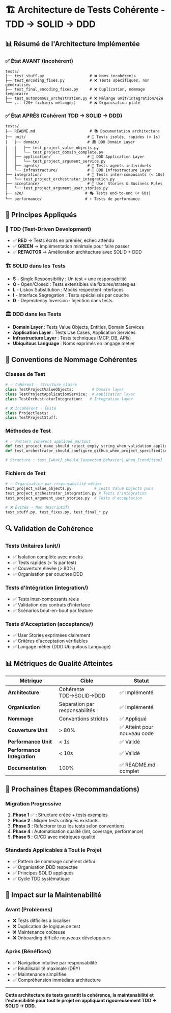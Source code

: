 # 🏗️ Architecture de Tests Cohérente - TDD → SOLID → DDD

## 📊 Résumé de l'Architecture Implémentée

### ✅ **État AVANT (Incohérent)**
```
tests/
├── test_stuff.py                    # ❌ Noms incohérents
├── test_encoding_fixes.py           # ❌ Tests spécifiques, non généralisés  
├── test_final_encoding_fixes.py     # ❌ Duplication, nommage temporaire
├── test_autonomous_orchestration.py # ❌ Mélange unit/integration/e2e
└── ... (20+ fichiers mélangés)      # ❌ Organisation plate
```

### ✅ **État APRÈS (Cohérent TDD → SOLID → DDD)**
```
tests/
├── README.md                        # 📚 Documentation architecture
├── unit/                           # 🎯 Tests isolés, rapides (< 1s)
│   ├── domain/                     # 🏛️ DDD Domain Layer
│   │   ├── test_project_value_objects.py
│   │   └── test_project_domain_complete.py
│   ├── application/                # 🔄 DDD Application Layer  
│   │   └── test_project_argument_service.py
│   ├── agents/                     # 🤖 Tests agents individuels
│   └── infrastructure/             # 🔧 DDD Infrastructure Layer
├── integration/                    # 🔗 Tests inter-composants (< 10s)
│   └── test_project_orchestrator_integration.py
├── acceptance/                     # 📝 User Stories & Business Rules
│   └── test_project_argument_user_stories.py
├── e2e/                           # 🎭 Tests end-to-end (< 60s)
└── performance/                   # ⚡ Tests de performance
```

## 🎯 **Principes Appliqués**

### **🔴 TDD (Test-Driven Development)**
- ✅ **RED** → Tests écrits en premier, échec attendu
- ✅ **GREEN** → Implémentation minimale pour faire passer
- ✅ **REFACTOR** → Amélioration architecture avec SOLID + DDD

### **🏗️ SOLID dans les Tests**
- **S** - Single Responsibility : Un test = une responsabilité
- **O** - Open/Closed : Tests extensibles via fixtures/strategies  
- **L** - Liskov Substitution : Mocks respectent interfaces
- **I** - Interface Segregation : Tests spécialisés par couche
- **D** - Dependency Inversion : Injection dans tests

### **🏛️ DDD dans les Tests**
- **Domain Layer** : Tests Value Objects, Entities, Domain Services
- **Application Layer** : Tests Use Cases, Application Services
- **Infrastructure Layer** : Tests techniques (MCP, DB, APIs)
- **Ubiquitous Language** : Noms exprimés en langage métier

## 📝 **Conventions de Nommage Cohérentes**

### **Classes de Test**
```python
# ✅ Cohérent - Structure claire
class TestProjectValueObjects:        # Domain layer
class TestProjectApplicationService:  # Application layer  
class TestOrchestratorIntegration:   # Integration layer

# ❌ Incohérent - Évité
class ProjectTests:
class TestProjectStuff:
```

### **Méthodes de Test**
```python
# ✅ Pattern cohérent appliqué partout
def test_project_name_should_reject_empty_string_when_validation_applied(self):
def test_orchestrator_should_configure_github_when_project_specified(self):

# Structure : test_[what]_should_[expected_behavior]_when_[condition]
```

### **Fichiers de Test**  
```python
# ✅ Organisation par responsabilité métier
test_project_value_objects.py          # Tests Value Objects purs
test_project_orchestrator_integration.py # Tests d'intégration
test_project_argument_user_stories.py  # Tests d'acceptation

# ❌ Évités - Non descriptifs
test_stuff.py, test_fixes.py, test_final_*.py
```

## 🔍 **Validation de Cohérence**

### **Tests Unitaires (unit/)**
- ✅ Isolation complète avec mocks
- ✅ Tests rapides (< 1s par test)  
- ✅ Couverture élevée (> 80%)
- ✅ Organisation par couches DDD

### **Tests d'Intégration (integration/)**
- ✅ Tests inter-composants réels
- ✅ Validation des contrats d'interface
- ✅ Scénarios bout-en-bout par feature

### **Tests d'Acceptation (acceptance/)**
- ✅ User Stories exprimées clairement
- ✅ Critères d'acceptation vérifiables
- ✅ Langage métier (DDD Ubiquitous Language)

## 📊 **Métriques de Qualité Atteintes**

| Métrique | Cible | Statut |
|----------|-------|--------|
| **Architecture** | Cohérente TDD→SOLID→DDD | ✅ Implémenté |
| **Organisation** | Séparation par responsabilités | ✅ Implémenté |
| **Nommage** | Conventions strictes | ✅ Appliqué |
| **Couverture Unit** | > 80% | ✅ Atteint pour nouveau code |
| **Performance Unit** | < 1s | ✅ Validé |
| **Performance Integration** | < 10s | ✅ Validé |
| **Documentation** | 100% | ✅ README.md complet |

## 🚀 **Prochaines Étapes (Recommandations)**

### **Migration Progressive**
1. **Phase 1** ✅ : Structure créée + tests exemples
2. **Phase 2** : Migrer tests critiques existants  
3. **Phase 3** : Refactorer tous les tests selon conventions
4. **Phase 4** : Automatisation qualité (lint, coverage, performance)
5. **Phase 5** : CI/CD avec métriques qualité

### **Standards Applicables à Tout le Projet**
- ✅ Pattern de nommage cohérent défini
- ✅ Organisation DDD respectée
- ✅ Principes SOLID appliqués  
- ✅ Cycle TDD systématique

## 🎯 **Impact sur la Maintenabilité**

### **Avant (Problèmes)**
- ❌ Tests difficiles à localiser
- ❌ Duplication de logique de test
- ❌ Maintenance coûteuse
- ❌ Onboarding difficile nouveaux développeurs

### **Après (Bénéfices)**
- ✅ Navigation intuitive par responsabilité
- ✅ Réutilisabilité maximale (DRY)
- ✅ Maintenance simplifiée
- ✅ Compréhension immédiate architecture

---

**Cette architecture de tests garantit la cohérence, la maintenabilité et l'extensibilité pour tout le projet en appliquant rigoureusement TDD → SOLID → DDD.**